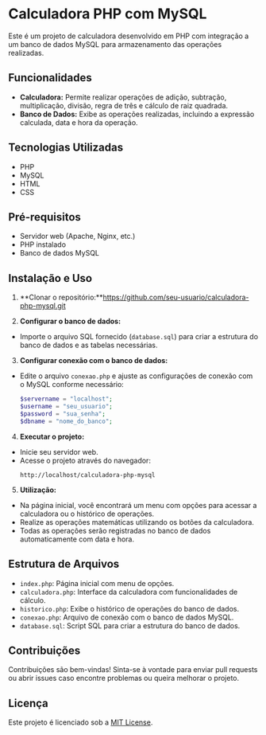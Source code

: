 # Calculadora PHP com MySQL

Este é um projeto de calculadora desenvolvido em PHP com integração a um banco de dados MySQL para armazenamento das operações realizadas.

## Funcionalidades

- **Calculadora:** Permite realizar operações de adição, subtração, multiplicação, divisão, regra de três e cálculo de raiz quadrada.
- **Banco de Dados:** Exibe as operações realizadas, incluindo a expressão calculada, data e hora da operação.

## Tecnologias Utilizadas

- PHP
- MySQL
- HTML
- CSS

## Pré-requisitos

- Servidor web (Apache, Nginx, etc.)
- PHP instalado
- Banco de dados MySQL

## Instalação e Uso

1. **Clonar o repositório:**https://github.com/seu-usuario/calculadora-php-mysql.git


2. **Configurar o banco de dados:**

- Importe o arquivo SQL fornecido (`database.sql`) para criar a estrutura do banco de dados e as tabelas necessárias.

3. **Configurar conexão com o banco de dados:**

- Edite o arquivo `conexao.php` e ajuste as configurações de conexão com o MySQL conforme necessário:

  ```php
  $servername = "localhost";
  $username = "seu_usuario";
  $password = "sua_senha";
  $dbname = "nome_do_banco";
  ```

4. **Executar o projeto:**

- Inicie seu servidor web.
- Acesse o projeto através do navegador:
  ```
  http://localhost/calculadora-php-mysql
  ```

5. **Utilização:**

- Na página inicial, você encontrará um menu com opções para acessar a calculadora ou o histórico de operações.
- Realize as operações matemáticas utilizando os botões da calculadora.
- Todas as operações serão registradas no banco de dados automaticamente com data e hora.

## Estrutura de Arquivos

- `index.php`: Página inicial com menu de opções.
- `calculadora.php`: Interface da calculadora com funcionalidades de cálculo.
- `historico.php`: Exibe o histórico de operações do banco de dados.
- `conexao.php`: Arquivo de conexão com o banco de dados MySQL.
- `database.sql`: Script SQL para criar a estrutura do banco de dados.

## Contribuições

Contribuições são bem-vindas! Sinta-se à vontade para enviar pull requests ou abrir issues caso encontre problemas ou queira melhorar o projeto.

## Licença

Este projeto é licenciado sob a [MIT License](https://opensource.org/licenses/MIT).


